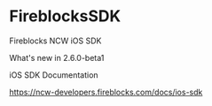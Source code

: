 # FireblocksSDK

Fireblocks NCW iOS SDK 

What's new in 2.6.0-beta1

iOS SDK Documentation 

https://ncw-developers.fireblocks.com/docs/ios-sdk


